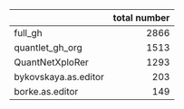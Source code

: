 |                     | total number|
|:--------------------|------------:|
|full_gh              |         2866|
|quantlet_gh_org      |         1513|
|QuantNetXploRer      |         1293|
|bykovskaya.as.editor |          203|
|borke.as.editor      |          149|
